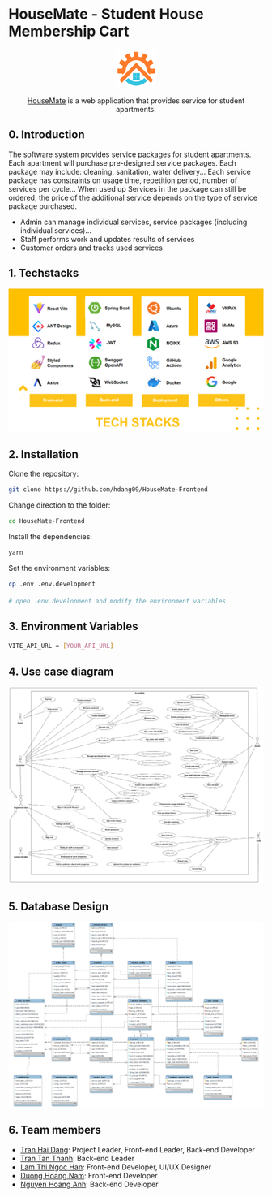 # HouseMate - Student House Membership Cart

<div align="center">
    <img src="./public/assets/favicon/android-chrome-512x512.png" alt="HouseMate" width="75" height="75" />
    <p><a href="https://housemate.site">HouseMate</a> is a web application that provides service for student apartments.</p>
</div>

## 0. Introduction

The software system provides service packages for student apartments. Each apartment will purchase pre-designed service packages. Each package may include: cleaning, sanitation, water delivery... Each service package has constraints on usage time, repetition period, number of services per cycle... When used up Services in the package can still be ordered, the price of the additional service depends on the type of service package purchased.
+ Admin can manage individual services, service packages (including individual services)...
+ Staff performs work and updates results of services
+ Customer orders and tracks used services

## 1. Techstacks

<img src="./.github/readme/tech-stacks.png" />

## 2. Installation

Clone the repository:

```bash
git clone https://github.com/hdang09/HouseMate-Frontend
```

Change direction to the folder:

```bash
cd HouseMate-Frontend
```

Install the dependencies:

```bash
yarn
```

Set the environment variables:

```bash
cp .env .env.development

# open .env.development and modify the environment variables
```

## 3. Environment Variables

```bash
VITE_API_URL = [YOUR_API_URL]
```



## 4. Use case diagram

<img src="./.github/readme/use-case-diagram.png" />

## 5. Database Design

<img src="./.github/readme/database.png" />

## 6. Team members

-  [Tran Hai Dang](https://github.com/hdang09): Project Leader, Front-end Leader, Back-end Developer
-  [Tran Tan Thanh](https://github.com/ttthanhf): Back-end Leader
-  [Lam Thi Ngoc Han](https://github.com/LamHana): Front-end Developer, UI/UX Designer
-  [Duong Hoang Nam](https://github.com/namdh03): Front-end Developer
-  [Nguyen Hoang Anh](https://github.com/HanhNg23): Back-end Developer
